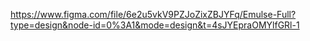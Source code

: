 https://www.figma.com/file/6e2u5vkV9PZJoZixZBJYFq/Emulse-Full?type=design&node-id=0%3A1&mode=design&t=4sJYEpraOMYlfGRl-1